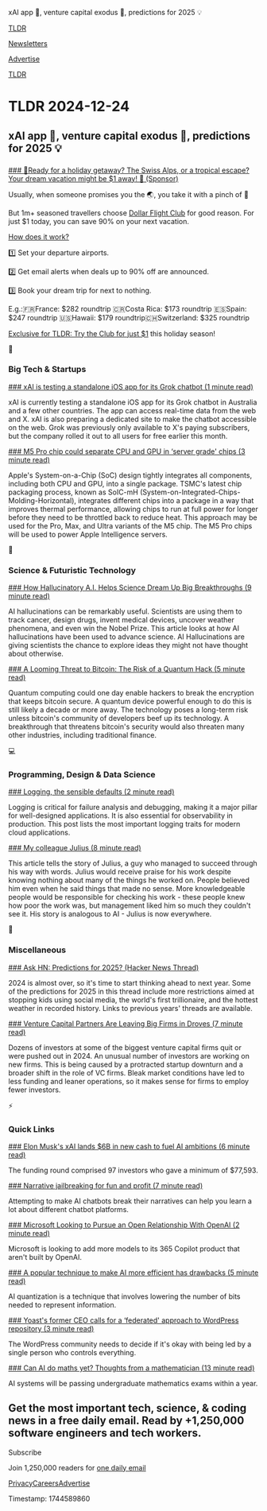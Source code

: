 xAI app 📱, venture capital exodus 💼, predictions for 2025 💡

[TLDR](/)

[Newsletters](/newsletters)

[Advertise](https://advertise.tldr.tech/)

[TLDR](/)

# TLDR 2024-12-24

## xAI app 📱, venture capital exodus 💼, predictions for 2025 💡

### 

[### 🎄Ready for a holiday getaway? The Swiss Alps, or a tropical escape? Your dream vacation might be $1 away! 🌟 (Sponsor)](https://app.dollarflightclub.com/signup/cheapflights4?utm_source=tldr&amp;utm_medium=paidplacement)

Usually, when someone promises you the 🌏, you take it with a pinch of 🧂

But 1m+ seasoned travellers choose [Dollar Flight Club](https://app.dollarflightclub.com/signup/cheapflights4?utm_source=tldr&utm_medium=paidplacement) for good reason. For just $1 today, you can save 90% on your next vacation.

[How does it work?](https://app.dollarflightclub.com/signup/cheapflights4?utm_source=tldr&utm_medium=paidplacement)

1️⃣ Set your departure airports.

2️⃣ Get email alerts when deals up to 90% off are announced.

3️⃣ Book your dream trip for next to nothing.

E.g.:🇫🇷France: $282 roundtrip 🇨🇷Costa Rica: $173 roundtrip 🇪🇸Spain: $247 roundtrip 🇺🇸Hawaii: $179 roundtrip🇨🇭Switzerland: $325 roundtrip

[Exclusive for TLDR: Try the Club for just $1](https://app.dollarflightclub.com/signup/cheapflights4?utm_source=tldr&utm_medium=paidplacement) this holiday season!

📱

### Big Tech & Startups

[### xAI is testing a standalone iOS app for its Grok chatbot (1 minute read)](https://techcrunch.com/2024/12/22/xai-is-testing-a-standalone-ios-app-for-its-grok-chatbot/?utm_source=tldrnewsletter)

xAI is currently testing a standalone iOS app for its Grok chatbot in Australia and a few other countries. The app can access real-time data from the web and X. xAI is also preparing a dedicated site to make the chatbot accessible on the web. Grok was previously only available to X's paying subscribers, but the company rolled it out to all users for free earlier this month.

[### M5 Pro chip could separate CPU and GPU in ‘server grade' chips (3 minute read)](https://9to5mac.com/2024/12/23/m5-pro-chip-could-separate-cpu-and-gpu-in-server-grade-chips/?utm_source=tldrnewsletter)

Apple's System-on-a-Chip (SoC) design tightly integrates all components, including both CPU and GPU, into a single package. TSMC's latest chip packaging process, known as SoIC-mH (System-on-Integrated-Chips-Molding-Horizontal), integrates different chips into a package in a way that improves thermal performance, allowing chips to run at full power for longer before they need to be throttled back to reduce heat. This approach may be used for the Pro, Max, and Ultra variants of the M5 chip. The M5 Pro chips will be used to power Apple Intelligence servers.

🚀

### Science & Futuristic Technology

[### How Hallucinatory A.I. Helps Science Dream Up Big Breakthroughs (9 minute read)](https://www.nytimes.com/2024/12/23/science/ai-hallucinations-science.html?unlocked_article_code=1.j04.-_tE.s_GbP4D9PU2A&smid=url-share&utm_source=tldrnewsletter)

AI hallucinations can be remarkably useful. Scientists are using them to track cancer, design drugs, invent medical devices, uncover weather phenomena, and even win the Nobel Prize. This article looks at how AI hallucinations have been used to advance science. AI Hallucinations are giving scientists the chance to explore ideas they might not have thought about otherwise.

[### A Looming Threat to Bitcoin: The Risk of a Quantum Hack (5 minute read)](https://www.wsj.com/tech/cybersecurity/a-looming-threat-to-bitcoin-the-risk-of-a-quantum-hack-24637e29?st=Gd775G&reflink=desktopwebshare_permalink&utm_source=tldrnewsletter)

Quantum computing could one day enable hackers to break the encryption that keeps bitcoin secure. A quantum device powerful enough to do this is still likely a decade or more away. The technology poses a long-term risk unless bitcoin's community of developers beef up its technology. A breakthrough that threatens bitcoin's security would also threaten many other industries, including traditional finance.

💻

### Programming, Design & Data Science

[### Logging, the sensible defaults (2 minute read)](https://gerlacdt.github.io/blog/posts/logging/?utm_source=tldrnewsletter)

Logging is critical for failure analysis and debugging, making it a major pillar for well-designed applications. It is also essential for observability in production. This post lists the most important logging traits for modern cloud applications.

[### My colleague Julius (8 minute read)](https://ploum.net/2024-12-23-julius-en.html?utm_source=tldrnewsletter)

This article tells the story of Julius, a guy who managed to succeed through his way with words. Julius would receive praise for his work despite knowing nothing about many of the things he worked on. People believed him even when he said things that made no sense. More knowledgeable people would be responsible for checking his work - these people knew how poor the work was, but management liked him so much they couldn't see it. His story is analogous to AI - Julius is now everywhere.

🎁

### Miscellaneous

[### Ask HN: Predictions for 2025? (Hacker News Thread)](https://news.ycombinator.com/item?id=42490343&amp;utm_source=tldrnewsletter)

2024 is almost over, so it's time to start thinking ahead to next year. Some of the predictions for 2025 in this thread include more restrictions aimed at stopping kids using social media, the world's first trillionaire, and the hottest weather in recorded history. Links to previous years' threads are available.

[### Venture Capital Partners Are Leaving Big Firms in Droves (7 minute read)](https://www.bloomberg.com/news/articles/2024-12-23/why-vc-partners-are-leaving-firms-like-a16z-founders-fund-and-more?accessToken=eyJhbGciOiJIUzI1NiIsInR5cCI6IkpXVCJ9.eyJzb3VyY2UiOiJTdWJzY3JpYmVyR2lmdGVkQXJ0aWNsZSIsImlhdCI6MTczNTAwOTIzOSwiZXhwIjoxNzM1NjE0MDM5LCJhcnRpY2xlSWQiOiJTT1k2UzdEV0xVNjkwMCIsImJjb25uZWN0SWQiOiJFQTExNDNDNTM4NEE0RUY5QTg5RjJEN0IxMTg2MzcwOSJ9.r_TVl4x-cvm2pqR0H3oq-xfVWpJfh_rSbgaIlZvOpvQ&amp;utm_source=tldrnewsletter)

Dozens of investors at some of the biggest venture capital firms quit or were pushed out in 2024. An unusual number of investors are working on new firms. This is being caused by a protracted startup downturn and a broader shift in the role of VC firms. Bleak market conditions have led to less funding and leaner operations, so it makes sense for firms to employ fewer investors.

⚡

### Quick Links

[### Elon Musk's xAI lands $6B in new cash to fuel AI ambitions (6 minute read)](https://techcrunch.com/2024/12/23/elon-musks-xai-lands-billions-in-new-cash-to-fuel-ai-ambitions/?utm_source=tldrnewsletter)

The funding round comprised 97 investors who gave a minimum of $77,593.

[### Narrative jailbreaking for fun and profit (7 minute read)](https://interconnected.org/home/2024/12/23/jailbreaking?utm_source=tldrnewsletter)

Attempting to make AI chatbots break their narratives can help you learn a lot about different chatbot platforms.

[### Microsoft Looking to Pursue an Open Relationship With OpenAI (2 minute read)](https://gizmodo.com/microsoft-looking-to-pursue-an-open-relationship-with-openai-2000542850?utm_source=tldrnewsletter)

Microsoft is looking to add more models to its 365 Copilot product that aren't built by OpenAI.

[### A popular technique to make AI more efficient has drawbacks (5 minute read)](https://techcrunch.com/2024/12/23/a-popular-technique-to-make-ai-more-efficient-has-drawbacks/?utm_source=tldrnewsletter)

AI quantization is a technique that involves lowering the number of bits needed to represent information.

[### Yoast's former CEO calls for a ‘federated' approach to WordPress repository (3 minute read)](https://techcrunch.com/2024/12/23/yoasts-former-ceo-calls-for-a-federated-approach-to-wordpress-repository/?utm_source=tldrnewsletter)

The WordPress community needs to decide if it's okay with being led by a single person who controls everything.

[### Can AI do maths yet? Thoughts from a mathematician (13 minute read)](https://xenaproject.wordpress.com/2024/12/22/can-ai-do-maths-yet-thoughts-from-a-mathematician/?utm_source=tldrnewsletter)

AI systems will be passing undergraduate mathematics exams within a year.

## Get the most important tech, science, & coding news in a free daily email. Read by +1,250,000 software engineers and tech workers.

Subscribe

Join 1,250,000 readers for [one daily email](/api/latest/tech)

[Privacy](/privacy)[Careers](https://jobs.ashbyhq.com/tldr.tech)[Advertise](/tech/advertise)

Timestamp: 1744589860